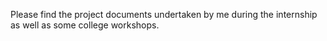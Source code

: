 Please find the project documents undertaken by me during the internship as well as some college workshops. 
